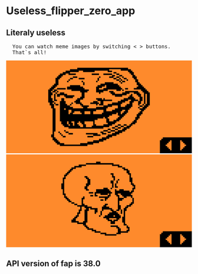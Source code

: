 # Useless_flipper_zero_app
## Literaly useless
<pre>
  You can watch meme images by switching < > buttons.
  That`s all!
</pre>

<div styles="height:150px; outline:1px solid red;">
  <img styles="float:left;" src="screenshots/Screenshot-1.png"/>
  <img styles="float:right;" src="screenshots/Screenshot-2.png"/>
</div>

## API version of fap is 38.0


